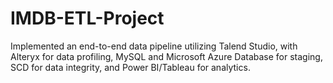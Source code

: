 # IMDB-ETL-Project
Implemented an end-to-end data pipeline utilizing Talend Studio, with Alteryx for data profiling, MySQL and Microsoft Azure Database for staging, SCD for data integrity, and Power BI/Tableau for analytics.
